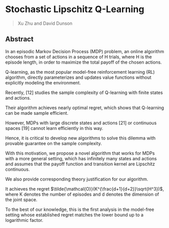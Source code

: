 # Stochastic Lipschitz Q-Learning
> Xu Zhu and David Dunson

## Abstract
In an episodic Markov Decision Process (MDP) problem, an online algorithm chooses from a set of actions in a sequence of H trials, where H is the episode length, in order to maximize the total payoff of the chosen actions. 

Q-learning, as the most popular model-free reinforcement learning (RL) algorithm, directly parameterizes and updates value functions without explicitly modeling the environment. 

Recently, [12] studies the sample complexity of Q-learning with finite states and actions. 

Their algorithm achieves nearly optimal regret, which shows that Q-learning can be made sample efficient. 

However, MDPs with large discrete states and actions [21] or continuous spaces [19] cannot learn efficiently in this way. 

Hence, it is critical to develop new algorithms to solve this dilemma with provable guarantee on the sample complexity. 

With this motivation, we propose a novel algorithm that works for MDPs with a more general setting, which has infinitely many states and actions and assumes that the payoff function and transition kernel are Lipschitz continuous. 

We also provide corresponding theory justification for our algorithm. 

It achieves the regret $\tilde{\mathcal{O}}(K^{\frac{d+1}{d+2}}\sqrt{H^3})$, where K denotes the number of episodes and d denotes the dimension of the joint space. 

To the best of our knowledge, this is the first analysis in the model-free setting whose established regret matches the lower bound up to a logarithmic factor.
